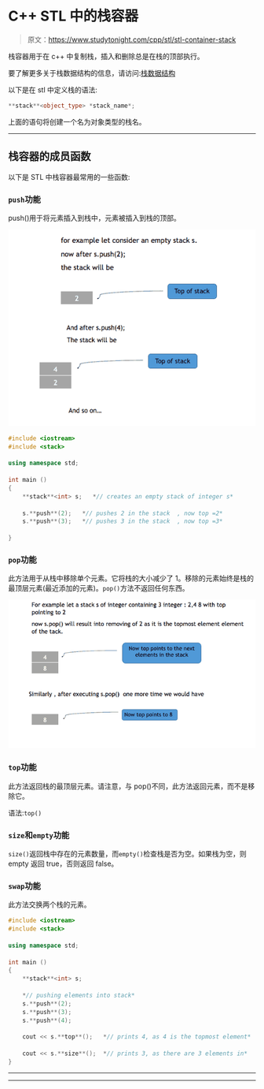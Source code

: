 # C++ STL 中的栈容器

> 原文：<https://www.studytonight.com/cpp/stl/stl-container-stack>

栈容器用于在 c++ 中复制栈，插入和删除总是在栈的顶部执行。

要了解更多关于栈数据结构的信息，请访问:[栈数据结构](/data-structures/stack-data-structure)

以下是在 stl 中定义栈的语法:

```cpp
**stack**<object_type> *stack_name*; 
```

上面的语句将创建一个名为对象类型的栈名。

* * *

## 栈容器的成员函数

以下是 STL 中栈容器最常用的一些函数:

### `push`功能

push()用于将元素插入到栈中，元素被插入到栈的顶部。

![Push method of Stacks](img/b842e4a64d8fc338211b8edac5c7061a.png)

```cpp
#include <iostream>      
#include <stack>

using namespace std;   

int main ()
{
    **stack**<int> s;   *// creates an empty stack of integer s* 

    s.**push**(2);   *// pushes 2 in the stack  , now top =2*
    s.**push**(3);   *// pushes 3 in the stack  , now top =3*

}
```

### `pop`功能

此方法用于从栈中移除单个元素。它将栈的大小减少了 1。移除的元素始终是栈的最顶层元素(最近添加的元素)。`pop()`方法不返回任何东西。

![Pop method of Stacks](img/1e2ee115b5c92cb4b0c961d224cda0bd.png)

### `top`功能

此方法返回栈的最顶层元素。请注意，与 pop()不同，此方法返回元素，而不是移除它。

语法:`top()`

### `size`和`empty`功能

`size()`返回栈中存在的元素数量，而`empty()`检查栈是否为空。如果栈为空，则 empty 返回 true，否则返回 false。

### `swap`功能

此方法交换两个栈的元素。

```cpp
#include <iostream>      
#include <stack>

using namespace std;  

int main ()
{
    **stack**<int> s; 

    *// pushing elements into stack*
    s.**push**(2);   
    s.**push**(3);   
    s.**push**(4);   

    cout << s.**top**();   *// prints 4, as 4 is the topmost element* 

    cout << s.**size**();  *// prints 3, as there are 3 elements in* 
} 
```

* * *

* * *